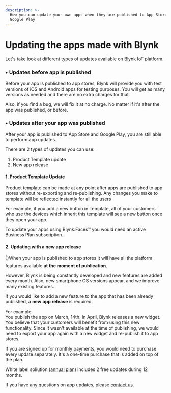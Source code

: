 ```yaml
---
description: >-
  How you can update your own apps when they are published to App Store and
  Google Play
---
```


# Updating the apps made with Blynk

Let's take look at different types of updates available on Blynk IoT platform.

### • Updates before app is published <a id="-updates-before-app-is-published"></a>

Before your app is published to app stores, Blynk will provide you with test versions of iOS and Android apps for testing purposes. You will get as many versions as needed and there are no extra charges for that. 

Also, if you find a bug, we will fix it at no charge. No matter if it's after the app was published, or before.  


### • Updates after your app was published <a id="-updates-after-your-app-was-published"></a>

After your app is published to App Store and Google Play, you are still able to perform app updates. 

There are 2 types of updates you can use: 

1. Product Template update
2. New app release 

#### 1. Product Template Update  <a id="1-project-update-using-blynkfaces"></a>

Product template can be made at any point after apps are published to app stores without re-exporting and re-publishing. Any changes you make to template will be reflected instantly for all the users

For example, if you add a new button in Template, all of your customers who use the devices which inherit this template will see a new button once they open your app. 

To update your apps using Blynk.Faces™ you would need an active Business Plan subscription.

#### 2. Updating with a new app release <a id="2-updating-with-new-app-release"></a>

👆When your app is published to app stores it will have all the platform features available **at the moment of publication**.

However, Blynk is being constantly developed and new features are added every month. Also, new smartphone OS versions appear, and we improve many existing features.

If you would like to add a new feature to the app that has been already published, a **new** **app release** is required. 

For example:  
You publish the app on March, 14th. In April, Blynk releases a new widget. You believe that your customers will benefit from using this new functionality. Since it wasn't available at the time of publishing, we would need to export your app again with a new widget and re-publish it to app stores. 

If you are signed up for monthly payments, you would need to purchase every update separately. It's a one-time purchase that is added on top of the plan.

White label soliution \([annual plan](https://blynk.io/pricing#business)\) includes 2 free updates during 12 months.

  
If you have any questions on app updates, please [contact us](mailto:iot@blynk.cc).

